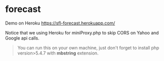 # forecast

Demo on Heroku https://sfl-forecast.herokuapp.com/

Notice that we using Heroku for miniProxy.php to skip CORS on Yahoo and Google api calls.

> You can run this on your own machine, just don't forget to install php version>5.4.7 with **mbstring** extension.
